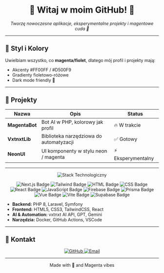 <h1 align="center">
  💖 Witaj w moim GitHub! 💖
</h1>

<p align="center">
  <em>Tworzę nowoczesne aplikacje, eksperymentalne projekty i magentowe cuda 💜</em>
</p>

---

## 🎨 Styl i Kolory
Uwielbiam wszystko, co **magenta/fiolet**, dlatego mój profil i projekty mają:
- Akcenty #FF00FF / #D500F9  
- Gradienty fioletowo-różowe  
- Dark mode friendly 🌙  

---

## 🚀 Projekty
| Nazwa | Opis | Status |
|-------|------|-------|
| **MagentaBot** | Bot AI w PHP, kolorowy jak profil | 🔥 W trakcie |
| **VxtnxtLib** | Biblioteka narzędziowa do automatyzacji | ✅ Gotowy |
| **NeonUI** | UI komponenty w stylu neon / magenta | ⚡ Eksperymentalny |

---

<p align="center">
  <img src="https://cdn.discordapp.com/attachments/1357599670594961484/1407838680957321246/test.png?ex=68a78f71&is=68a63df1&hm=660062893a42f12147661a5fa41ee2d052c153a34ed34cdcbf489e08ffbd84d6&" alt="Stack Technologiczny"/>
</p>

<p align="center">
  <img src="https://img.shields.io/badge/Next.js-000000?style=for-the-badge&logo=next.js&logoColor=white" alt="Next.js Badge"/>
  <img src="https://img.shields.io/badge/Tailwind-06B6D4?style=for-the-badge&logo=tailwind-css&logoColor=white" alt="Tailwind Badge"/>
  <img src="https://img.shields.io/badge/HTML-E34F26?style=for-the-badge&logo=html5&logoColor=white" alt="HTML Badge"/>
  <img src="https://img.shields.io/badge/CSS-1572B6?style=for-the-badge&logo=css3&logoColor=white" alt="CSS Badge"/>
  <img src="https://img.shields.io/badge/React-61DAFB?style=for-the-badge&logo=react&logoColor=black" alt="React Badge"/>
  <img src="https://img.shields.io/badge/JavaScript-F7DF1E?style=for-the-badge&logo=javascript&logoColor=black" alt="JavaScript Badge"/>
  <img src="https://img.shields.io/badge/Firebase-FFCA28?style=for-the-badge&logo=firebase&logoColor=black" alt="Firebase Badge"/>
  <img src="https://img.shields.io/badge/Prisma-0C344B?style=for-the-badge&logo=prisma&logoColor=white" alt="Prisma Badge"/>
  <img src="https://img.shields.io/badge/Vue-42B883?style=for-the-badge&logo=vue.js&logoColor=white" alt="Vue Badge"/>
  <img src="https://img.shields.io/badge/Vite-646CFF?style=for-the-badge&logo=vite&logoColor=white" alt="Vite Badge"/>
  <img src="https://img.shields.io/badge/Supabase-3ECF8E?style=for-the-badge&logo=supabase&logoColor=white" alt="Supabase Badge"/>
</p>


- **Backend:** PHP 8, Laravel, Symfony  
- **Frontend:** HTML5, CSS3, TailwindCSS, React  
- **AI & Automation:** vxtnxt AI API, GPT, Gemini  
- **Narzędzia:** Docker, GitHub Actions, VSCode  

---

## 🌟 Kontakt
<p align="center">
  <a href="https://github.com/twojprofil" target="_blank"> 
    <img src="https://img.shields.io/badge/GitHub-Profile-magenta?style=for-the-badge&logo=github" alt="GitHub"/>
  </a>
  <a href="mailto:twojemail@example.com">
    <img src="https://img.shields.io/badge/Email-Write-magenta?style=for-the-badge&logo=gmail" alt="Email"/>
  </a>
</p>

---

<p align="center">
  Made with 💖 and Magenta vibes
</p>
